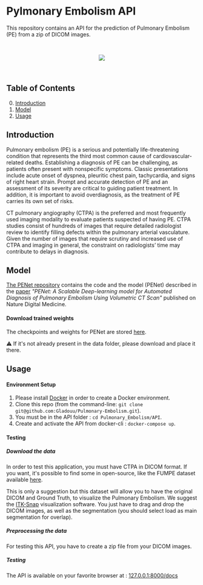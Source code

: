 
# Pylmonary Embolism API

This repository contains an API for the prediction of Pulmonary Embolism (PE) from a zip of DICOM images.

<br>
<p align="center">
    <img src="../img/grad_cam.gif"/>
</p>
<br>

## Table of Contents
0. [Introduction](#introduction)
0. [Model](#model)
0. [Usage](#usage)

## Introduction

Pulmonary embolism (PE) is a serious and potentially life-threatening condition that represents the third most common cause of cardiovascular-related deaths. Establishing a diagnosis of PE can be challenging, as patients often present with nonspecific symptoms. Classic presentations include acute onset of dyspnea, pleuritic chest pain, tachycardia, and signs of right heart strain. Prompt and accurate detection of PE and an assessment of its severity are critical to guiding patient treatment. In addition, it is important to avoid overdiagnosis, as the treatment of PE carries its own set of risks.   

CT pulmonary angiography (CTPA) is the preferred and most frequently used imaging modality to evaluate patients suspected of having PE. CTPA studies consist of hundreds of images that require detailed radiologist review to identify filling defects within the pulmonary arterial vasculature. Given the number of images that require scrutiny and increased use of CTPA and imaging in general, the constraint on radiologists’ time may contribute to delays in diagnosis.   


## Model 

[The PENet repository](https://github.com/marshuang80/penet) contains the code and the model (PENet) described in the [paper](https://rdcu.be/b3Lll) *"PENet: A Scalable Deep-learning model for Automated Diagnosis of Pulmonary Embolism Using Volumetric CT Scan"* published on Nature Digital Medicine. 

#### Download trained weights

The checkpoints and weights for PENet are stored [here](https://stanfordmedicine.box.com/s/uql0ikebseltkkntiwl5rrn6zzuww6jt). 

⚠️ If it's not already present in the data folder, please download and place it there.


## Usage

#### Environment Setup 
1. Please install [Docker](https://docs.docker.com/get-docker/) in order to create a Docker environment.
2. Clone this repo (from the command-line: `git clone git@github.com:Gladouu/Pulmonary-Embolism.git`).
3. You must be in the API folder : `cd Pulmonary_Embolism/API`.
4. Create and activate the API from docker-cli : `docker-compose up`.


#### Testing

##### Download the data
In order to test this application, you must have CTPA in DICOM format. If you want, it's possible to find some in open-source, like the FUMPE dataset available [here](https://www.kaggle.com/datasets/andrewmvd/pulmonary-embolism-in-ct-images). 

This is only a suggestion but this dataset will allow you to have the original DICOM and Ground Truth, to visualize the Pulmonary Embolism. We suggest the [ITK-Snap](http://www.itksnap.org/pmwiki/pmwiki.php?n=Main.HomePage) visualization software. You just have to drag and drop the DICOM images, as well as the segmentation (you should select load as main segmentation for overlap).

##### Preprocessing the data
For testing this API, you have to create a zip file from your DICOM images. 

##### Testing
The API is available on your favorite browser at : [127.0.0.1:8000/docs](http://127.0.0.1:8000/docs)



